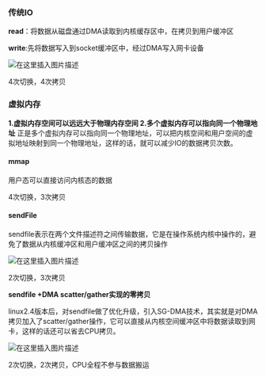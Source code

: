 ### 传统IO

**read**：将数据从磁盘通过DMA读取到内核缓存区中，在拷贝到用户缓冲区

**write**:先将数据写入到socket缓冲区中，经过DMA写入网卡设备

![在这里插入图片描述](https://img-blog.csdnimg.cn/7583346eb0c54538927bd5e4bcbe2e1f.png?x-oss-process=image/watermark,type_d3F5LXplbmhlaQ,shadow_50,text_Q1NETiBA5LuO5pio5aSp,size_20,color_FFFFFF,t_70,g_se,x_16)

4次切换，4次拷贝

### 虚拟内存

**1.虚拟内存空间可以远远大于物理内存空间
2.多个虚拟内存可以指向同一个物理地址**
正是多个虚拟内存可以指向同一个物理地址，可以把内核空间和用户空间的虚拟地址映射到同一个物理地址，这样的话，就可以减少IO的数据拷贝次数。

#### mmap

用户态可以直接访问内核态的数据

4次切换，3次拷贝

#### sendFile

sendfile表示在两个文件描述符之间传输数据，它是在操作系统内核中操作的，避免了数据从内核缓冲区和用户缓冲区之间的拷贝操作

![在这里插入图片描述](https://img-blog.csdnimg.cn/96525842f35e4f7781ceabaa56fb8524.png?x-oss-process=image/watermark,type_d3F5LXplbmhlaQ,shadow_50,text_Q1NETiBA5LuO5pio5aSp,size_20,color_FFFFFF,t_70,g_se,x_16)

2次切换，3次拷贝

**sendfile +DMA scatter/gather实现的零拷贝**

linux2.4版本后，对sendfile做了优化升级，引入SG-DMA技术，其实就是对DMA拷贝加入了scatter/gather操作，它可以直接从内核空间缓冲区中将数据读取到网卡，这样的话还可以省去CPU拷贝。

![在这里插入图片描述](https://img-blog.csdnimg.cn/67daa8fad1ef47298782084b4fb36b56.png?x-oss-process=image/watermark,type_d3F5LXplbmhlaQ,shadow_50,text_Q1NETiBA5LuO5pio5aSp,size_20,color_FFFFFF,t_70,g_se,x_16)

2次切换，2次拷贝，CPU全程不参与数据搬运